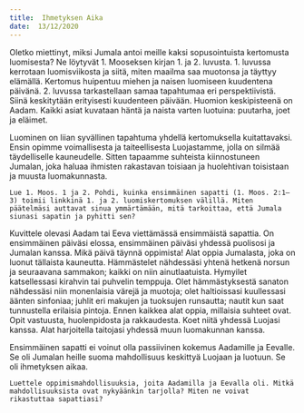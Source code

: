 ```yaml
---
title:  Ihmetyksen Aika
date:  13/12/2020
---
```


Oletko miettinyt, miksi Jumala antoi meille kaksi sopusointuista kertomusta luomisesta? Ne löytyvät 1. Mooseksen kirjan 1. ja 2. luvusta. 1. luvussa kerrotaan luomisviikosta ja siitä, miten maailma saa muotonsa ja täyttyy elämällä. Kertomus huipentuu miehen ja naisen luomiseen kuudentena päivänä. 2. luvussa tarkastellaan samaa tapahtumaa eri perspektiivistä. Siinä keskitytään erityisesti kuudenteen päivään. Huomion keskipisteenä on Aadam. Kaikki asiat kuvataan häntä ja naista varten luotuina: puutarha, joet ja eläimet.

Luominen on liian syvällinen tapahtuma yhdellä kertomuksella kuitattavaksi. Ensin opimme voimallisesta ja taiteellisesta Luojastamme, jolla on silmää täydelliselle kauneudelle. Sitten tapaamme suhteista kiinnostuneen Jumalan, joka haluaa ihmisten rakastavan toisiaan ja huolehtivan toisistaan ja muusta luomakunnasta.

`Lue 1. Moos. 1 ja 2. Pohdi, kuinka ensimmäinen sapatti (1. Moos. 2:1–3) toimii linkkinä 1. ja 2. luomiskertomuksen välillä. Miten päätelmäsi auttavat sinua ymmärtämään, mitä tarkoittaa, että Jumala siunasi sapatin ja pyhitti sen?`

Kuvittele olevasi Aadam tai Eeva viettämässä ensimmäistä sapattia. On ensimmäinen päiväsi elossa, ensimmäinen päiväsi yhdessä puolisosi ja Jumalan kanssa. Mikä päivä täynnä oppimista! Alat oppia Jumalasta, joka on luonut tällaista kauneutta. Hämmästelet nähdessäsi yhtenä hetkenä norsun ja seuraavana sammakon; kaikki on niin ainutlaatuista. Hymyilet katsellessasi kirahvin tai puhvelin temppuja. Olet hämmästyksestä sanaton nähdessäsi niin monenlaisia värejä ja muotoja; olet haltioissasi kuullessasi äänten sinfoniaa; juhlit eri makujen ja tuoksujen runsautta; nautit kun saat tunnustella erilaisia pintoja. Ennen kaikkea alat oppia, millaisia suhteet ovat. Opit vastuusta, huolenpidosta ja rakkaudesta. Koet niitä yhdessä Luojasi kanssa. Alat harjoitella taitojasi yhdessä muun luomakunnan kanssa.

Ensimmäinen sapatti ei voinut olla passiivinen kokemus Aadamille ja Eevalle. Se oli Jumalan heille suoma mahdollisuus keskittyä Luojaan ja luotuun. Se oli ihmetyksen aikaa.

`Luettele oppimismahdollisuuksia, joita Aadamilla ja Eevalla oli. Mitkä mahdollisuuksista ovat nykyäänkin tarjolla? Miten ne voivat rikastuttaa sapattiasi?`